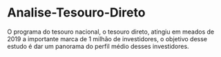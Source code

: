 # Analise-Tesouro-Direto
O programa do tesouro nacional, o tesouro direto, atingiu em meados de 2019 a importante marca de 1 milhão de investidores, o objetivo desse estudo é dar um panorama do perfil médio desses investidores. 
